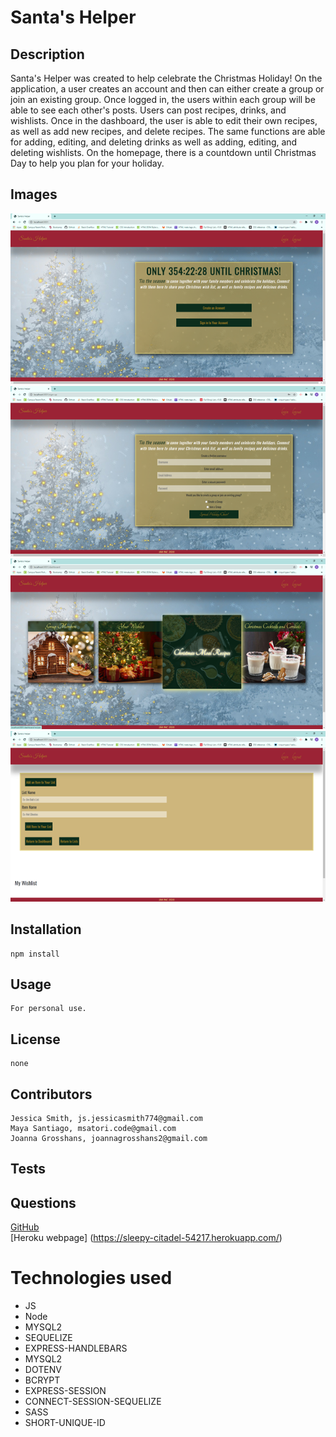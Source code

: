 # Santa's Helper

## Description
Santa's Helper was created to help celebrate the Christmas Holiday! On the application, a user creates an account and then can either create a group or join an existing group. Once logged in, the users within each group will be able to see each other's posts. Users can post recipes, drinks, and wishlists. Once in the dashboard, the user is able to edit their own recipes, as well as add new recipes, and delete recipes. The same functions are able for adding, editing, and deleting drinks as well as adding, editing, and deleting wishlists. On the homepage, there is a countdown until Christmas Day to help you plan for your holiday.

## Images 
![Santa's Helper Homepage](./assets/images/homepagedemo.png) <br>
![Santa's Helper Create an Account](./assets/images/createdemo.png) <br>
![Santa's Helper Dashboard](./assets/images/dashboarddemo.png) <br>
![Santa's Helper List](./assets/images/listdemo.png) <br>

## Installation
    npm install
## Usage
    For personal use.
## License
    none
## Contributors
    Jessica Smith, js.jessicasmith774@gmail.com
    Maya Santiago, msatori.code@gmail.com 
    Joanna Grosshans, joannagrosshans2@gmail.com

## Tests
    
## Questions
[GitHub](https://github.com/jess-smith49/santas-helper) <br />
[Heroku webpage] (https://sleepy-citadel-54217.herokuapp.com/) <br />

# Technologies used
 * JS <br>
 * Node <br>
 * MYSQL2<br>
 * SEQUELIZE<br>
 * EXPRESS-HANDLEBARS<br>
 * MYSQL2<br>
 * DOTENV<br>
 * BCRYPT<br>
 * EXPRESS-SESSION<br>
 * CONNECT-SESSION-SEQUELIZE<br>
 * SASS<br>
 * SHORT-UNIQUE-ID